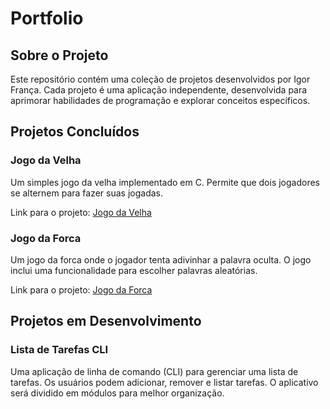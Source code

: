 # Portfolio

## Sobre o Projeto

Este repositório contém uma coleção de projetos desenvolvidos por Igor França. Cada projeto é uma aplicação independente, desenvolvida para aprimorar habilidades de programação e explorar conceitos específicos.

## Projetos Concluídos

### Jogo da Velha

Um simples jogo da velha implementado em C. Permite que dois jogadores se alternem para fazer suas jogadas.

Link para o projeto: [Jogo da Velha](https://github.com/IgorSFranca/Portfolio/tree/main/Jogo%20da%20Velha)

### Jogo da Forca

Um jogo da forca onde o jogador tenta adivinhar a palavra oculta. O jogo inclui uma funcionalidade para escolher palavras aleatórias.

Link para o projeto: [Jogo da Forca](https://github.com/IgorSFranca/Portfolio/tree/main/Jogo%20da%20Forca)

## Projetos em Desenvolvimento

### Lista de Tarefas CLI

Uma aplicação de linha de comando (CLI) para gerenciar uma lista de tarefas. Os usuários podem adicionar, remover e listar tarefas. O aplicativo será dividido em módulos para melhor organização.
